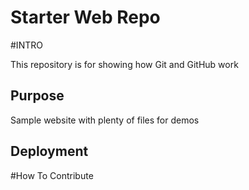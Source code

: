 # Starter Web Repo

#INTRO

This repository is for showing how Git and GitHub work

## Purpose

Sample website with plenty of files for demos

## Deployment

#How To Contribute